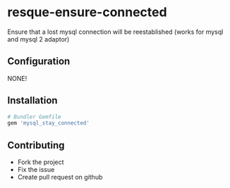 # resque-ensure-connected

Ensure that a lost mysql connection will be reestablished (works for mysql and mysql 2 adaptor)

## Configuration

NONE!  

## Installation

``` ruby
# Bundler Gemfile
gem 'mysql_stay_connected'
```

## Contributing
 
* Fork the project
* Fix the issue
* Create pull request on github
